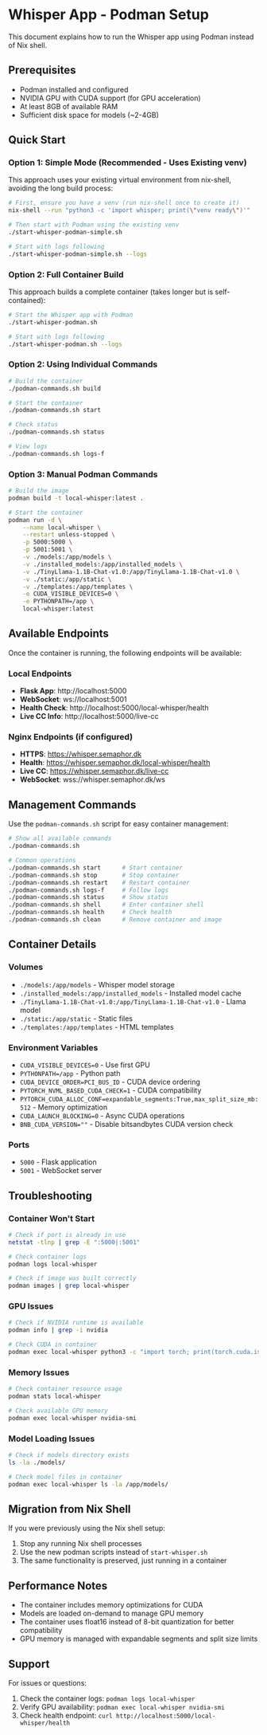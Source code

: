 # Whisper App - Podman Setup

This document explains how to run the Whisper app using Podman instead of Nix shell.

## Prerequisites

- Podman installed and configured
- NVIDIA GPU with CUDA support (for GPU acceleration)
- At least 8GB of available RAM
- Sufficient disk space for models (~2-4GB)

## Quick Start

### Option 1: Simple Mode (Recommended - Uses Existing venv)

This approach uses your existing virtual environment from nix-shell, avoiding the long build process:

```bash
# First, ensure you have a venv (run nix-shell once to create it)
nix-shell --run "python3 -c 'import whisper; print(\"venv ready\")'"

# Then start with Podman using the existing venv
./start-whisper-podman-simple.sh

# Start with logs following
./start-whisper-podman-simple.sh --logs
```

### Option 2: Full Container Build

This approach builds a complete container (takes longer but is self-contained):

```bash
# Start the Whisper app with Podman
./start-whisper-podman.sh

# Start with logs following
./start-whisper-podman.sh --logs
```

### Option 2: Using Individual Commands

```bash
# Build the container
./podman-commands.sh build

# Start the container
./podman-commands.sh start

# Check status
./podman-commands.sh status

# View logs
./podman-commands.sh logs-f
```

### Option 3: Manual Podman Commands

```bash
# Build the image
podman build -t local-whisper:latest .

# Start the container
podman run -d \
    --name local-whisper \
    --restart unless-stopped \
    -p 5000:5000 \
    -p 5001:5001 \
    -v ./models:/app/models \
    -v ./installed_models:/app/installed_models \
    -v ./TinyLlama-1.1B-Chat-v1.0:/app/TinyLlama-1.1B-Chat-v1.0 \
    -v ./static:/app/static \
    -v ./templates:/app/templates \
    -e CUDA_VISIBLE_DEVICES=0 \
    -e PYTHONPATH=/app \
    local-whisper:latest
```

## Available Endpoints

Once the container is running, the following endpoints will be available:

### Local Endpoints
- **Flask App**: http://localhost:5000
- **WebSocket**: ws://localhost:5001
- **Health Check**: http://localhost:5000/local-whisper/health
- **Live CC Info**: http://localhost:5000/live-cc

### Nginx Endpoints (if configured)
- **HTTPS**: https://whisper.semaphor.dk
- **Health**: https://whisper.semaphor.dk/local-whisper/health
- **Live CC**: https://whisper.semaphor.dk/live-cc
- **WebSocket**: wss://whisper.semaphor.dk/ws

## Management Commands

Use the `podman-commands.sh` script for easy container management:

```bash
# Show all available commands
./podman-commands.sh

# Common operations
./podman-commands.sh start      # Start container
./podman-commands.sh stop       # Stop container
./podman-commands.sh restart    # Restart container
./podman-commands.sh logs-f     # Follow logs
./podman-commands.sh status     # Show status
./podman-commands.sh shell      # Enter container shell
./podman-commands.sh health     # Check health
./podman-commands.sh clean      # Remove container and image
```

## Container Details

### Volumes
- `./models:/app/models` - Whisper model storage
- `./installed_models:/app/installed_models` - Installed model cache
- `./TinyLlama-1.1B-Chat-v1.0:/app/TinyLlama-1.1B-Chat-v1.0` - Llama model
- `./static:/app/static` - Static files
- `./templates:/app/templates` - HTML templates

### Environment Variables
- `CUDA_VISIBLE_DEVICES=0` - Use first GPU
- `PYTHONPATH=/app` - Python path
- `CUDA_DEVICE_ORDER=PCI_BUS_ID` - CUDA device ordering
- `PYTORCH_NVML_BASED_CUDA_CHECK=1` - CUDA compatibility
- `PYTORCH_CUDA_ALLOC_CONF=expandable_segments:True,max_split_size_mb:512` - Memory optimization
- `CUDA_LAUNCH_BLOCKING=0` - Async CUDA operations
- `BNB_CUDA_VERSION=""` - Disable bitsandbytes CUDA version check

### Ports
- `5000` - Flask application
- `5001` - WebSocket server

## Troubleshooting

### Container Won't Start
```bash
# Check if port is already in use
netstat -tlnp | grep -E ":5000|:5001"

# Check container logs
podman logs local-whisper

# Check if image was built correctly
podman images | grep local-whisper
```

### GPU Issues
```bash
# Check if NVIDIA runtime is available
podman info | grep -i nvidia

# Check CUDA in container
podman exec local-whisper python3 -c "import torch; print(torch.cuda.is_available())"
```

### Memory Issues
```bash
# Check container resource usage
podman stats local-whisper

# Check available GPU memory
podman exec local-whisper nvidia-smi
```

### Model Loading Issues
```bash
# Check if models directory exists
ls -la ./models/

# Check model files in container
podman exec local-whisper ls -la /app/models/
```

## Migration from Nix Shell

If you were previously using the Nix shell setup:

1. Stop any running Nix shell processes
2. Use the new podman scripts instead of `start-whisper.sh`
3. The same functionality is preserved, just running in a container

## Performance Notes

- The container includes memory optimizations for CUDA
- Models are loaded on-demand to manage GPU memory
- The container uses float16 instead of 8-bit quantization for better compatibility
- GPU memory is managed with expandable segments and split size limits

## Support

For issues or questions:
1. Check the container logs: `podman logs local-whisper`
2. Verify GPU availability: `podman exec local-whisper nvidia-smi`
3. Check health endpoint: `curl http://localhost:5000/local-whisper/health`